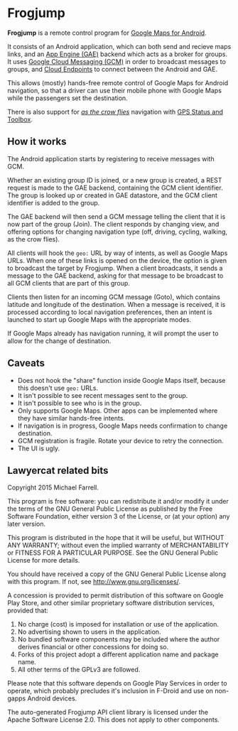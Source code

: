 # Frogjump #

**Frogjump** is a remote control program for [Google Maps for Android](https://play.google.com/store/apps/details?id=com.google.android.apps.maps).

It consists of an Android application, which can both send and recieve maps links, and an [App Engine (GAE)](https://cloud.google.com/appengine/) backend which acts as a broker for groups.  It uses [Google Cloud Messaging (GCM)](https://developers.google.com/cloud-messaging/) in order to broadcast messages to groups, and [Cloud Endpoints](https://cloud.google.com/endpoints/) to connect between the Android and GAE.

This allows (mostly) hands-free remote control of Google Maps for Android navigation, so that a driver can use their mobile phone with Google Maps while the passengers set the destination.

There is also support for [_as the crow flies_](https://en.wikipedia.org/wiki/As_the_crow_flies) navigation with [GPS Status and Toolbox](https://play.google.com/store/apps/details?id=com.eclipsim.gpsstatus2).

## How it works ##

The Android application starts by registering to receive messages with GCM.

Whether an existing group ID is joined, or a new group is created, a REST request is made to the GAE backend, containing the GCM client identifier.  The group is looked up or created in GAE datastore, and the GCM client identifier is added to the group.

The GAE backend will then send a GCM message telling the client that it is now part of the group (Join).  The client responds by changing view, and offering options for changing navigation type (off, driving, cycling, walking, as the crow flies).

All clients will hook the `geo:` URL by way of intents, as well as Google Maps URLs.  When one of these links is opened on the device, the option is given to broadcast the target by Frogjump.  When a client broadcasts, it sends a message to the GAE backend, asking for that message to be broadcast to all GCM clients that are part of this group.

Clients then listen for an incoming GCM message (Goto), which contains latitude and longitude of the destination.  When a message is received, it is processed according to local navigation preferences, then an intent is launched to start up Google Maps with the appropriate modes.

If Google Maps already has navigation running, it will prompt the user to allow for the change of destination.

## Caveats ##

* Does not hook the "share" function inside Google Maps itself, because this doesn't use `geo:` URLs.
* It isn't possible to see recent messages sent to the group.
* It isn't possible to see who is in the group.
* Only supports Google Maps. Other apps can be implemented where they have similar hands-free intents.
* If navigation is in progress, Google Maps needs confirmation to change destination.
* GCM registration is fragile.  Rotate your device to retry the connection.
* The UI is ugly.

## Lawyercat related bits ##

Copyright 2015 Michael Farrell.

This program is free software: you can redistribute it and/or modify it under the terms of the GNU General Public License as published by the Free Software Foundation, either version 3 of the License, or (at your option) any later version.

This program is distributed in the hope that it will be useful, but WITHOUT ANY WARRANTY; without even the implied warranty of MERCHANTABILITY or FITNESS FOR A PARTICULAR PURPOSE.  See the GNU General Public License for more details.

You should have received a copy of the GNU General Public License along with this program.  If not, see <http://www.gnu.org/licenses/>.

A concession is provided to permit distribution of this software on Google Play Store, and other similar proprietary software distribution services, provided that:

1. No charge (cost) is imposed for installation or use of the application.
2. No advertising shown to users in the application.
3. No bundled software components may be included where the author derives financial or other concessions for doing so.
4. Forks of this project adopt a different application name and package name.
5. All other terms of the GPLv3 are followed.

Please note that this software depends on Google Play Services in order to operate, which probably precludes it's inclusion in F-Droid and use on non-gapps Android devices.

The auto-generated Frogjump API client library is licensed under the Apache Software License 2.0.  This does not apply to other components.




